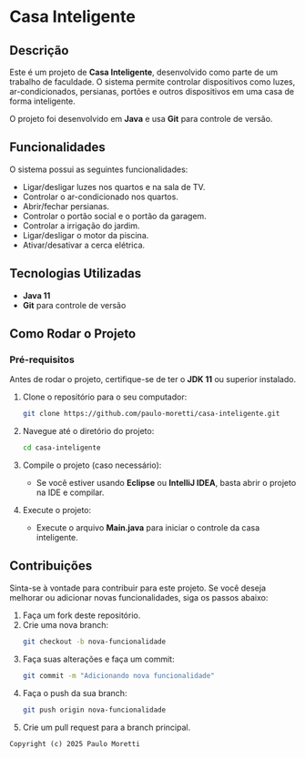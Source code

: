 # Casa Inteligente

## Descrição

Este é um projeto de **Casa Inteligente**, desenvolvido como parte de um trabalho de faculdade. O sistema permite controlar dispositivos como luzes, ar-condicionados, persianas, portões e outros dispositivos em uma casa de forma inteligente.

O projeto foi desenvolvido em **Java** e usa **Git** para controle de versão.

## Funcionalidades

O sistema possui as seguintes funcionalidades:

- Ligar/desligar luzes nos quartos e na sala de TV.
- Controlar o ar-condicionado nos quartos.
- Abrir/fechar persianas.
- Controlar o portão social e o portão da garagem.
- Controlar a irrigação do jardim.
- Ligar/desligar o motor da piscina.
- Ativar/desativar a cerca elétrica.

## Tecnologias Utilizadas

- **Java 11**
- **Git** para controle de versão

## Como Rodar o Projeto

### Pré-requisitos

Antes de rodar o projeto, certifique-se de ter o **JDK 11** ou superior instalado.

1. Clone o repositório para o seu computador:
    ```bash
    git clone https://github.com/paulo-moretti/casa-inteligente.git
    ```

2. Navegue até o diretório do projeto:
    ```bash
    cd casa-inteligente
    ```

3. Compile o projeto (caso necessário):
    - Se você estiver usando **Eclipse** ou **IntelliJ IDEA**, basta abrir o projeto na IDE e compilar.
    
4. Execute o projeto:
    - Execute o arquivo **Main.java** para iniciar o controle da casa inteligente.

## Contribuições

Sinta-se à vontade para contribuir para este projeto. Se você deseja melhorar ou adicionar novas funcionalidades, siga os passos abaixo:

1. Faça um fork deste repositório.
2. Crie uma nova branch:
    ```bash
    git checkout -b nova-funcionalidade
    ```
3. Faça suas alterações e faça um commit:
    ```bash
    git commit -m "Adicionando nova funcionalidade"
    ```
4. Faça o push da sua branch:
    ```bash
    git push origin nova-funcionalidade
    ```
5. Crie um pull request para a branch principal.
````
Copyright (c) 2025 Paulo Moretti
